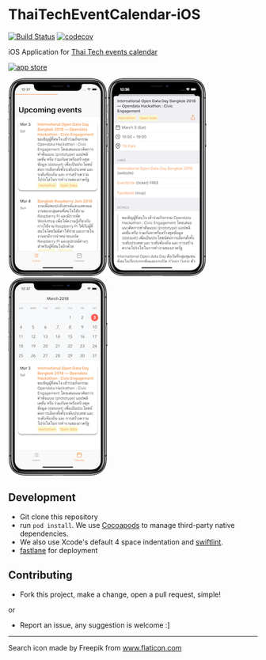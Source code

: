 # ThaiTechEventCalendar-iOS
[![Build Status](https://travis-ci.org/kindraywind/ThaiTechEventCalendar-iOS.svg?branch=master)](https://travis-ci.org/kindraywind/ThaiTechEventCalendar-iOS)
[![codecov](https://codecov.io/gh/kindraywind/ThaiTechEventCalendar-iOS/branch/master/graph/badge.svg)](https://codecov.io/gh/kindraywind/ThaiTechEventCalendar-iOS)

iOS Application for [Thai Tech events calendar](https://github.com/ThaiProgrammer/tech-events-calendar)

[![app store](https://devimages-cdn.apple.com/app-store/marketing/guidelines/images/badge-download-on-the-app-store.svg)](https://itunes.apple.com/th/app/thai-it-events/id1352781617?ls=1&mt=8)

![](https://raw.githubusercontent.com/kindraywind/ThaiTechEventCalendar-iOS/master/screenshots/ss1.png)![](https://raw.githubusercontent.com/kindraywind/ThaiTechEventCalendar-iOS/master/screenshots/ss2.png)![](https://raw.githubusercontent.com/kindraywind/ThaiTechEventCalendar-iOS/master/screenshots/ss3.png)



## Development
- Git clone this repository
- run `pod install`. We use [Cocoapods](http://cocoapods.org) to manage third-party native dependencies.
- We also use Xcode's default 4 space indentation and [swiftlint](https://github.com/realm/SwiftLint).
- [fastlane](https://fastlane.tools) for deployment

## Contributing
- Fork this project, make a change, open a pull request, simple!

or

- Report an issue, any suggestion is welcome :]

---

Search icon made by Freepik from www.flaticon.com 
